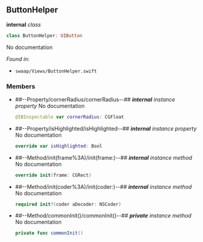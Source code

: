 ## ButtonHelper

**internal** *class*

```swift
class ButtonHelper: UIButton
```

No documentation



*Found in:*

* `swaap/Views/ButtonHelper.swift`


### Members



* ##--Property/cornerRadius/cornerRadius--##
	***internal*** *instance property*
	No documentation
	```swift
	@IBInspectable var cornerRadius: CGFloat
	```

* ##--Property/isHighlighted/isHighlighted--##
	***internal*** *instance property*
	No documentation
	```swift
	override var isHighlighted: Bool
	```

* ##--Method/init(frame%3A)/init(frame:)--##
	***internal*** *instance method*
	No documentation
	```swift
	override init(frame: CGRect)
	```

* ##--Method/init(coder%3A)/init(coder:)--##
	***internal*** *instance method*
	No documentation
	```swift
	required init?(coder aDecoder: NSCoder)
	```

* ##--Method/commonInit()/commonInit()--##
	***private*** *instance method*
	No documentation
	```swift
	private func commonInit()
	```


